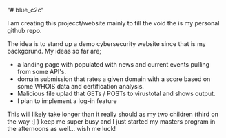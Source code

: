 "# blue_c2c"

I am creating this projecct/website mainly to fill the void the is my personal github repo.

The idea is to stand up a demo cybersecurity website since that is my backgorund.
My ideas so far are;
- a landing page with populated with news and current events pulling from some API's.
- domain submission that rates a given domain with a score based on some WHOIS data and certification analysis.
- Malicious file uplad that GETs / POSTs to virustotal and shows output.
- I plan to implement a log-in feature

This will likely take longer than it really should as my two children (third on the way :] ) keep me super busy and I just started my masters program in the afternoons as well... wish me luck!

